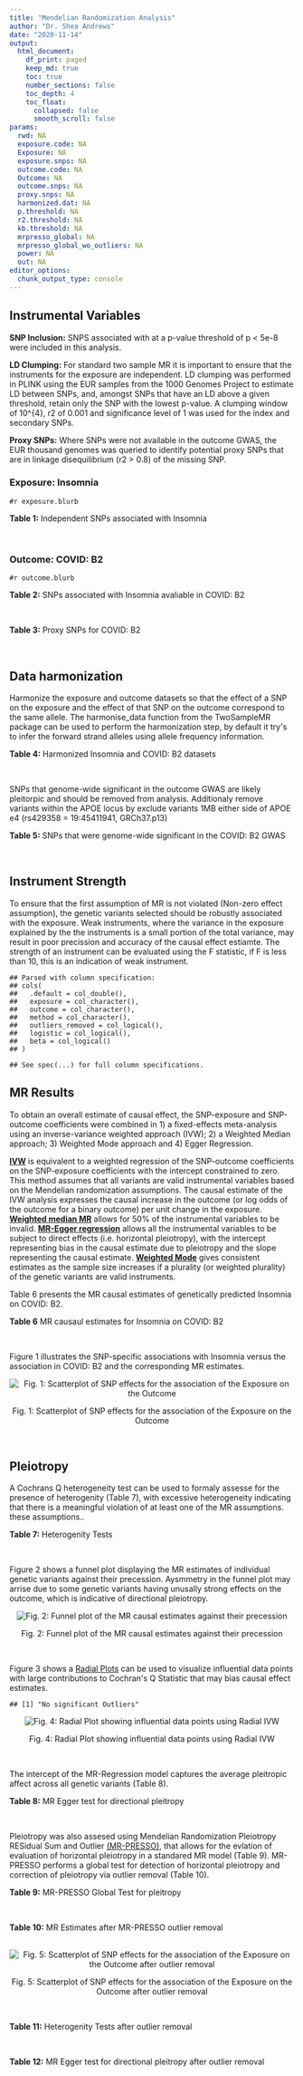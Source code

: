 ```yaml
---
title: "Mendelian Randomization Analysis"
author: "Dr. Shea Andrews"
date: "2020-11-14"
output:
  html_document:
    df_print: paged
    keep_md: true
    toc: true
    number_sections: false
    toc_depth: 4
    toc_float:
      collapsed: false
      smooth_scroll: false
params:
  rwd: NA
  exposure.code: NA
  Exposure: NA
  exposure.snps: NA
  outcome.code: NA
  Outcome: NA
  outcome.snps: NA
  proxy.snps: NA
  harmonized.dat: NA
  p.threshold: NA
  r2.threshold: NA
  kb.threshold: NA
  mrpresso_global: NA
  mrpresso_global_wo_outliers: NA
  power: NA
  out: NA
editor_options:
  chunk_output_type: console
---
```







## Instrumental Variables
**SNP Inclusion:** SNPS associated with at a p-value threshold of p < 5e-8 were included in this analysis.
<br>

**LD Clumping:** For standard two sample MR it is important to ensure that the instruments for the exposure are independent. LD clumping was performed in PLINK using the EUR samples from the 1000 Genomes Project to estimate LD between SNPs, and, amongst SNPs that have an LD above a given threshold, retain only the SNP with the lowest p-value. A clumping window of 10^{4}, r2 of 0.001 and significance level of 1 was used for the index and secondary SNPs.
<br>

**Proxy SNPs:** Where SNPs were not available in the outcome GWAS, the EUR thousand genomes was queried to identify potential proxy SNPs that are in linkage disequilibrium (r2 > 0.8) of the missing SNP.
<br>

### Exposure: Insomnia
`#r exposure.blurb`
<br>

**Table 1:** Independent SNPs associated with Insomnia
<div data-pagedtable="false">
  <script data-pagedtable-source type="application/json">
{"columns":[{"label":["SNP"],"name":[1],"type":["chr"],"align":["left"]},{"label":["CHROM"],"name":[2],"type":["dbl"],"align":["right"]},{"label":["POS"],"name":[3],"type":["dbl"],"align":["right"]},{"label":["REF"],"name":[4],"type":["chr"],"align":["left"]},{"label":["ALT"],"name":[5],"type":["chr"],"align":["left"]},{"label":["AF"],"name":[6],"type":["dbl"],"align":["right"]},{"label":["BETA"],"name":[7],"type":["dbl"],"align":["right"]},{"label":["SE"],"name":[8],"type":["dbl"],"align":["right"]},{"label":["Z"],"name":[9],"type":["dbl"],"align":["right"]},{"label":["P"],"name":[10],"type":["dbl"],"align":["right"]},{"label":["N"],"name":[11],"type":["dbl"],"align":["right"]},{"label":["TRAIT"],"name":[12],"type":["chr"],"align":["left"]}],"data":[{"1":"rs77217059","2":"2","3":"58989880","4":"G","5":"A","6":"0.123004","7":"-0.04165568","8":"0.007246","9":"-5.748782","10":"8.756e-09","11":"379343","12":"Insomnia_Symptoms"},{"1":"rs11693221","2":"2","3":"66799986","4":"C","5":"T","6":"0.052374","7":"0.12310220","8":"0.012650","9":"9.731399","10":"3.141e-22","11":"377330","12":"Insomnia_Symptoms"},{"1":"rs55683518","2":"2","3":"147484316","4":"T","5":"G","6":"0.417241","7":"-0.02932583","8":"0.005322","9":"-5.510302","10":"3.551e-08","11":"381157","12":"Insomnia_Symptoms"},{"1":"rs1456193","2":"3","3":"117637697","4":"T","5":"C","6":"0.821908","7":"0.03739040","8":"0.006676","9":"5.600720","10":"2.130e-08","11":"383816","12":"Insomnia_Symptoms"},{"1":"rs77960","2":"5","3":"103964585","4":"G","5":"A","6":"0.321624","7":"0.03246719","8":"0.005429","9":"5.980326","10":"1.658e-09","11":"382586","12":"Insomnia_Symptoms"},{"1":"rs6938026","2":"6","3":"43185733","4":"A","5":"G","6":"0.200836","7":"0.03729578","8":"0.006239","9":"5.977847","10":"2.718e-09","11":"385182","12":"Insomnia_Symptoms"},{"1":"rs370771","2":"6","3":"105398086","4":"G","5":"T","6":"0.548299","7":"0.03459140","8":"0.005121","9":"6.754820","10":"1.475e-11","11":"385316","12":"Insomnia_Symptoms"},{"1":"rs6984111","2":"8","3":"10211788","4":"C","5":"T","6":"0.810301","7":"-0.04305950","8":"0.007393","9":"-5.824360","10":"4.254e-09","11":"386533","12":"Insomnia_Symptoms"},{"1":"rs4073582","2":"11","3":"66050712","4":"G","5":"A","6":"0.301567","7":"-0.03118112","8":"0.005319","9":"-5.862214","10":"4.667e-09","11":"385580","12":"Insomnia_Symptoms"},{"1":"rs9576155","2":"13","3":"37600284","4":"G","5":"A","6":"0.342852","7":"0.03052921","8":"0.005384","9":"5.670358","10":"9.264e-09","11":"383032","12":"Insomnia_Symptoms"},{"1":"rs6561715","2":"13","3":"53888526","4":"T","5":"A","6":"0.633527","7":"-0.03729580","8":"0.005302","9":"-7.034290","10":"1.709e-12","11":"381541","12":"Insomnia_Symptoms"},{"1":"rs4986172","2":"17","3":"43216281","4":"C","5":"T","6":"0.338305","7":"0.03729578","8":"0.005357","9":"6.962065","10":"5.204e-12","11":"386533","12":"Insomnia_Symptoms"},{"1":"rs7228159","2":"18","3":"53104253","4":"A","5":"T","6":"0.728296","7":"-0.02955880","8":"0.005354","9":"-5.520880","10":"4.081e-08","11":"385746","12":"Insomnia_Symptoms"}],"options":{"columns":{"min":{},"max":[10]},"rows":{"min":[10],"max":[10]},"pages":{}}}
  </script>
</div>
<br>

### Outcome: COVID: B2
`#r outcome.blurb`
<br>

**Table 2:** SNPs associated with Insomnia avaliable in COVID: B2
<div data-pagedtable="false">
  <script data-pagedtable-source type="application/json">
{"columns":[{"label":["SNP"],"name":[1],"type":["chr"],"align":["left"]},{"label":["CHROM"],"name":[2],"type":["dbl"],"align":["right"]},{"label":["POS"],"name":[3],"type":["dbl"],"align":["right"]},{"label":["REF"],"name":[4],"type":["chr"],"align":["left"]},{"label":["ALT"],"name":[5],"type":["chr"],"align":["left"]},{"label":["AF"],"name":[6],"type":["dbl"],"align":["right"]},{"label":["BETA"],"name":[7],"type":["dbl"],"align":["right"]},{"label":["SE"],"name":[8],"type":["dbl"],"align":["right"]},{"label":["Z"],"name":[9],"type":["dbl"],"align":["right"]},{"label":["P"],"name":[10],"type":["dbl"],"align":["right"]},{"label":["N"],"name":[11],"type":["dbl"],"align":["right"]},{"label":["TRAIT"],"name":[12],"type":["chr"],"align":["left"]}],"data":[{"1":"rs77217059","2":"2","3":"58989880","4":"G","5":"A","6":"0.14590","7":"-0.0565460","8":"0.039625","9":"-1.4270284","10":"0.153600","11":"898438","12":"COVID:_hospitalized_vs._population__eur"},{"1":"rs11693221","2":"2","3":"66799986","4":"C","5":"T","6":"0.05437","7":"-0.1279900","8":"0.069424","9":"-1.8435988","10":"0.065250","11":"898438","12":"COVID:_hospitalized_vs._population__eur"},{"1":"rs55683518","2":"2","3":"147484316","4":"T","5":"G","6":"0.36560","7":"-0.0389540","8":"0.028411","9":"-1.3710887","10":"0.170300","11":"898438","12":"COVID:_hospitalized_vs._population__eur"},{"1":"rs1456193","2":"3","3":"117637697","4":"T","5":"C","6":"0.79280","7":"0.0037938","8":"0.031067","9":"0.1221167","10":"0.902800","11":"907881","12":"COVID:_hospitalized_vs._population__eur"},{"1":"rs77960","2":"5","3":"103964585","4":"G","5":"A","6":"0.30610","7":"-0.0183730","8":"0.026125","9":"-0.7032727","10":"0.481900","11":"905265","12":"COVID:_hospitalized_vs._population__eur"},{"1":"rs6938026","2":"6","3":"43185733","4":"A","5":"G","6":"0.19500","7":"0.0484870","8":"0.028721","9":"1.6882072","10":"0.091380","11":"908494","12":"COVID:_hospitalized_vs._population__eur"},{"1":"rs370771","2":"6","3":"105398086","4":"G","5":"T","6":"0.54600","7":"-0.0428990","8":"0.023187","9":"-1.8501315","10":"0.064290","11":"908494","12":"COVID:_hospitalized_vs._population__eur"},{"1":"rs6984111","2":"8","3":"10211788","4":"C","5":"T","6":"0.83970","7":"0.0136840","8":"0.031675","9":"0.4320126","10":"0.665700","11":"908494","12":"COVID:_hospitalized_vs._population__eur"},{"1":"rs4073582","2":"11","3":"66050712","4":"G","5":"A","6":"0.34490","7":"-0.0213240","8":"0.024154","9":"-0.8828351","10":"0.377300","11":"908494","12":"COVID:_hospitalized_vs._population__eur"},{"1":"rs9576155","2":"13","3":"37600284","4":"G","5":"A","6":"0.33170","7":"0.0310370","8":"0.024210","9":"1.2819909","10":"0.199800","11":"908494","12":"COVID:_hospitalized_vs._population__eur"},{"1":"rs6561715","2":"13","3":"53888526","4":"T","5":"A","6":"0.62310","7":"0.0836920","8":"0.028350","9":"2.9520988","10":"0.003156","11":"898438","12":"COVID:_hospitalized_vs._population__eur"},{"1":"rs4986172","2":"17","3":"43216281","4":"C","5":"T","6":"0.34750","7":"0.0145630","8":"0.023955","9":"0.6079315","10":"0.543200","11":"908494","12":"COVID:_hospitalized_vs._population__eur"},{"1":"rs7228159","2":"18","3":"53104253","4":"A","5":"T","6":"0.68700","7":"-0.0137390","8":"0.024167","9":"-0.5685025","10":"0.569700","11":"908494","12":"COVID:_hospitalized_vs._population__eur"}],"options":{"columns":{"min":{},"max":[10]},"rows":{"min":[10],"max":[10]},"pages":{}}}
  </script>
</div>
<br>

**Table 3:** Proxy SNPs for COVID: B2
<div data-pagedtable="false">
  <script data-pagedtable-source type="application/json">
{"columns":[{"label":["proxy.outcome"],"name":[1],"type":["lgl"],"align":["right"]},{"label":["target_snp"],"name":[2],"type":["lgl"],"align":["right"]},{"label":["proxy_snp"],"name":[3],"type":["lgl"],"align":["right"]},{"label":["ld.r2"],"name":[4],"type":["lgl"],"align":["right"]},{"label":["Dprime"],"name":[5],"type":["lgl"],"align":["right"]},{"label":["ref.proxy"],"name":[6],"type":["lgl"],"align":["right"]},{"label":["alt.proxy"],"name":[7],"type":["lgl"],"align":["right"]},{"label":["CHROM"],"name":[8],"type":["lgl"],"align":["right"]},{"label":["POS"],"name":[9],"type":["lgl"],"align":["right"]},{"label":["ALT.proxy"],"name":[10],"type":["lgl"],"align":["right"]},{"label":["REF.proxy"],"name":[11],"type":["lgl"],"align":["right"]},{"label":["AF"],"name":[12],"type":["lgl"],"align":["right"]},{"label":["BETA"],"name":[13],"type":["lgl"],"align":["right"]},{"label":["SE"],"name":[14],"type":["lgl"],"align":["right"]},{"label":["P"],"name":[15],"type":["lgl"],"align":["right"]},{"label":["N"],"name":[16],"type":["lgl"],"align":["right"]},{"label":["ref"],"name":[17],"type":["lgl"],"align":["right"]},{"label":["alt"],"name":[18],"type":["lgl"],"align":["right"]},{"label":["ALT"],"name":[19],"type":["lgl"],"align":["right"]},{"label":["REF"],"name":[20],"type":["lgl"],"align":["right"]},{"label":["PHASE"],"name":[21],"type":["lgl"],"align":["right"]}],"data":[{"1":"NA","2":"NA","3":"NA","4":"NA","5":"NA","6":"NA","7":"NA","8":"NA","9":"NA","10":"NA","11":"NA","12":"NA","13":"NA","14":"NA","15":"NA","16":"NA","17":"NA","18":"NA","19":"NA","20":"NA","21":"NA"}],"options":{"columns":{"min":{},"max":[10]},"rows":{"min":[10],"max":[10]},"pages":{}}}
  </script>
</div>
<br>

## Data harmonization
Harmonize the exposure and outcome datasets so that the effect of a SNP on the exposure and the effect of that SNP on the outcome correspond to the same allele. The harmonise_data function from the TwoSampleMR package can be used to perform the harmonization step, by default it try's to infer the forward strand alleles using allele frequency information.
<br>

**Table 4:** Harmonized Insomnia and COVID: B2 datasets
<div data-pagedtable="false">
  <script data-pagedtable-source type="application/json">
{"columns":[{"label":["SNP"],"name":[1],"type":["chr"],"align":["left"]},{"label":["effect_allele.exposure"],"name":[2],"type":["chr"],"align":["left"]},{"label":["other_allele.exposure"],"name":[3],"type":["chr"],"align":["left"]},{"label":["effect_allele.outcome"],"name":[4],"type":["chr"],"align":["left"]},{"label":["other_allele.outcome"],"name":[5],"type":["chr"],"align":["left"]},{"label":["beta.exposure"],"name":[6],"type":["dbl"],"align":["right"]},{"label":["beta.outcome"],"name":[7],"type":["dbl"],"align":["right"]},{"label":["eaf.exposure"],"name":[8],"type":["dbl"],"align":["right"]},{"label":["eaf.outcome"],"name":[9],"type":["dbl"],"align":["right"]},{"label":["remove"],"name":[10],"type":["lgl"],"align":["right"]},{"label":["palindromic"],"name":[11],"type":["lgl"],"align":["right"]},{"label":["ambiguous"],"name":[12],"type":["lgl"],"align":["right"]},{"label":["id.outcome"],"name":[13],"type":["chr"],"align":["left"]},{"label":["chr.outcome"],"name":[14],"type":["dbl"],"align":["right"]},{"label":["pos.outcome"],"name":[15],"type":["dbl"],"align":["right"]},{"label":["se.outcome"],"name":[16],"type":["dbl"],"align":["right"]},{"label":["z.outcome"],"name":[17],"type":["dbl"],"align":["right"]},{"label":["pval.outcome"],"name":[18],"type":["dbl"],"align":["right"]},{"label":["samplesize.outcome"],"name":[19],"type":["dbl"],"align":["right"]},{"label":["outcome"],"name":[20],"type":["chr"],"align":["left"]},{"label":["mr_keep.outcome"],"name":[21],"type":["lgl"],"align":["right"]},{"label":["pval_origin.outcome"],"name":[22],"type":["chr"],"align":["left"]},{"label":["chr.exposure"],"name":[23],"type":["dbl"],"align":["right"]},{"label":["pos.exposure"],"name":[24],"type":["dbl"],"align":["right"]},{"label":["se.exposure"],"name":[25],"type":["dbl"],"align":["right"]},{"label":["z.exposure"],"name":[26],"type":["dbl"],"align":["right"]},{"label":["pval.exposure"],"name":[27],"type":["dbl"],"align":["right"]},{"label":["samplesize.exposure"],"name":[28],"type":["dbl"],"align":["right"]},{"label":["exposure"],"name":[29],"type":["chr"],"align":["left"]},{"label":["mr_keep.exposure"],"name":[30],"type":["lgl"],"align":["right"]},{"label":["pval_origin.exposure"],"name":[31],"type":["chr"],"align":["left"]},{"label":["id.exposure"],"name":[32],"type":["chr"],"align":["left"]},{"label":["action"],"name":[33],"type":["dbl"],"align":["right"]},{"label":["mr_keep"],"name":[34],"type":["lgl"],"align":["right"]},{"label":["pt"],"name":[35],"type":["dbl"],"align":["right"]},{"label":["pleitropy_keep"],"name":[36],"type":["lgl"],"align":["right"]},{"label":["mrpresso_RSSobs"],"name":[37],"type":["dbl"],"align":["right"]},{"label":["mrpresso_pval"],"name":[38],"type":["dbl"],"align":["right"]},{"label":["mrpresso_keep"],"name":[39],"type":["lgl"],"align":["right"]}],"data":[{"1":"rs11693221","2":"T","3":"C","4":"T","5":"C","6":"0.12310220","7":"-0.1279900","8":"0.052374","9":"0.05437","10":"FALSE","11":"FALSE","12":"FALSE","13":"dfHGSH","14":"2","15":"66799986","16":"0.069424","17":"-1.8435988","18":"0.065250","19":"898438","20":"covidhgi2020anaB2v4eur","21":"TRUE","22":"reported","23":"2","24":"66799986","25":"0.012650","26":"9.731399","27":"3.141e-22","28":"377330","29":"Jansen2018insom","30":"TRUE","31":"reported","32":"cJ9M3Y","33":"2","34":"TRUE","35":"5e-08","36":"TRUE","37":"1.893310e-02","38":"0.7566","39":"TRUE"},{"1":"rs1456193","2":"C","3":"T","4":"C","5":"T","6":"0.03739040","7":"0.0037938","8":"0.821908","9":"0.79280","10":"FALSE","11":"FALSE","12":"FALSE","13":"dfHGSH","14":"3","15":"117637697","16":"0.031067","17":"0.1221167","18":"0.902800","19":"907881","20":"covidhgi2020anaB2v4eur","21":"TRUE","22":"reported","23":"3","24":"117637697","25":"0.006676","26":"5.600720","27":"2.130e-08","28":"383816","29":"Jansen2018insom","30":"TRUE","31":"reported","32":"cJ9M3Y","33":"2","34":"TRUE","35":"5e-08","36":"TRUE","37":"4.954771e-05","38":"1.0000","39":"TRUE"},{"1":"rs370771","2":"T","3":"G","4":"T","5":"G","6":"0.03459140","7":"-0.0428990","8":"0.548299","9":"0.54600","10":"FALSE","11":"FALSE","12":"FALSE","13":"dfHGSH","14":"6","15":"105398086","16":"0.023187","17":"-1.8501315","18":"0.064290","19":"908494","20":"covidhgi2020anaB2v4eur","21":"TRUE","22":"reported","23":"6","24":"105398086","25":"0.005121","26":"6.754820","27":"1.475e-11","28":"385316","29":"Jansen2018insom","30":"TRUE","31":"reported","32":"cJ9M3Y","33":"2","34":"TRUE","35":"5e-08","36":"TRUE","37":"1.991900e-03","38":"0.7865","39":"TRUE"},{"1":"rs4073582","2":"A","3":"G","4":"A","5":"G","6":"-0.03118112","7":"-0.0213240","8":"0.301567","9":"0.34490","10":"FALSE","11":"FALSE","12":"FALSE","13":"dfHGSH","14":"11","15":"66050712","16":"0.024154","17":"-0.8828351","18":"0.377300","19":"908494","20":"covidhgi2020anaB2v4eur","21":"TRUE","22":"reported","23":"11","24":"66050712","25":"0.005319","26":"-5.862214","27":"4.667e-09","28":"385580","29":"Jansen2018insom","30":"TRUE","31":"reported","32":"cJ9M3Y","33":"2","34":"TRUE","35":"5e-08","36":"TRUE","37":"6.507923e-04","38":"1.0000","39":"TRUE"},{"1":"rs4986172","2":"T","3":"C","4":"T","5":"C","6":"0.03729578","7":"0.0145630","8":"0.338305","9":"0.34750","10":"FALSE","11":"FALSE","12":"FALSE","13":"dfHGSH","14":"17","15":"43216281","16":"0.023955","17":"0.6079315","18":"0.543200","19":"908494","20":"covidhgi2020anaB2v4eur","21":"TRUE","22":"reported","23":"17","24":"43216281","25":"0.005357","26":"6.962065","27":"5.204e-12","28":"386533","29":"Jansen2018insom","30":"TRUE","31":"reported","32":"cJ9M3Y","33":"2","34":"TRUE","35":"5e-08","36":"TRUE","37":"3.765393e-04","38":"1.0000","39":"TRUE"},{"1":"rs55683518","2":"G","3":"T","4":"G","5":"T","6":"-0.02932583","7":"-0.0389540","8":"0.417241","9":"0.36560","10":"FALSE","11":"FALSE","12":"FALSE","13":"dfHGSH","14":"2","15":"147484316","16":"0.028411","17":"-1.3710887","18":"0.170300","19":"898438","20":"covidhgi2020anaB2v4eur","21":"TRUE","22":"reported","23":"2","24":"147484316","25":"0.005322","26":"-5.510302","27":"3.551e-08","28":"381157","29":"Jansen2018insom","30":"TRUE","31":"reported","32":"cJ9M3Y","33":"2","34":"TRUE","35":"5e-08","36":"TRUE","37":"1.862124e-03","38":"1.0000","39":"TRUE"},{"1":"rs6561715","2":"A","3":"T","4":"A","5":"T","6":"-0.03729580","7":"0.0836920","8":"0.633527","9":"0.62310","10":"FALSE","11":"TRUE","12":"FALSE","13":"dfHGSH","14":"13","15":"53888526","16":"0.028350","17":"2.9520988","18":"0.003156","19":"898438","20":"covidhgi2020anaB2v4eur","21":"TRUE","22":"reported","23":"13","24":"53888526","25":"0.005302","26":"-7.034290","27":"1.709e-12","28":"381541","29":"Jansen2018insom","30":"TRUE","31":"reported","32":"cJ9M3Y","33":"2","34":"TRUE","35":"5e-08","36":"TRUE","37":"7.654154e-03","38":"0.0273","39":"FALSE"},{"1":"rs6938026","2":"G","3":"A","4":"G","5":"A","6":"0.03729578","7":"0.0484870","8":"0.200836","9":"0.19500","10":"FALSE","11":"FALSE","12":"FALSE","13":"dfHGSH","14":"6","15":"43185733","16":"0.028721","17":"1.6882072","18":"0.091380","19":"908494","20":"covidhgi2020anaB2v4eur","21":"TRUE","22":"reported","23":"6","24":"43185733","25":"0.006239","26":"5.977847","27":"2.718e-09","28":"385182","29":"Jansen2018insom","30":"TRUE","31":"reported","32":"cJ9M3Y","33":"2","34":"TRUE","35":"5e-08","36":"TRUE","37":"3.062876e-03","38":"0.7046","39":"TRUE"},{"1":"rs6984111","2":"T","3":"C","4":"T","5":"C","6":"-0.04305950","7":"0.0136840","8":"0.810301","9":"0.83970","10":"FALSE","11":"FALSE","12":"FALSE","13":"dfHGSH","14":"8","15":"10211788","16":"0.031675","17":"0.4320126","18":"0.665700","19":"908494","20":"covidhgi2020anaB2v4eur","21":"TRUE","22":"reported","23":"8","24":"10211788","25":"0.007393","26":"-5.824360","27":"4.254e-09","28":"386533","29":"Jansen2018insom","30":"TRUE","31":"reported","32":"cJ9M3Y","33":"2","34":"TRUE","35":"5e-08","36":"TRUE","37":"1.293360e-04","38":"1.0000","39":"TRUE"},{"1":"rs7228159","2":"T","3":"A","4":"T","5":"A","6":"-0.02955880","7":"-0.0137390","8":"0.728296","9":"0.68700","10":"FALSE","11":"TRUE","12":"FALSE","13":"dfHGSH","14":"18","15":"53104253","16":"0.024167","17":"-0.5685025","18":"0.569700","19":"908494","20":"covidhgi2020anaB2v4eur","21":"TRUE","22":"reported","23":"18","24":"53104253","25":"0.005354","26":"-5.520880","27":"4.081e-08","28":"385746","29":"Jansen2018insom","30":"TRUE","31":"reported","32":"cJ9M3Y","33":"2","34":"TRUE","35":"5e-08","36":"TRUE","37":"2.912077e-04","38":"1.0000","39":"TRUE"},{"1":"rs77217059","2":"A","3":"G","4":"A","5":"G","6":"-0.04165568","7":"-0.0565460","8":"0.123004","9":"0.14590","10":"FALSE","11":"FALSE","12":"FALSE","13":"dfHGSH","14":"2","15":"58989880","16":"0.039625","17":"-1.4270284","18":"0.153600","19":"898438","20":"covidhgi2020anaB2v4eur","21":"TRUE","22":"reported","23":"2","24":"58989880","25":"0.007246","26":"-5.748782","27":"8.756e-09","28":"379343","29":"Jansen2018insom","30":"TRUE","31":"reported","32":"cJ9M3Y","33":"2","34":"TRUE","35":"5e-08","36":"TRUE","37":"3.929043e-03","38":"1.0000","39":"TRUE"},{"1":"rs77960","2":"A","3":"G","4":"A","5":"G","6":"0.03246719","7":"-0.0183730","8":"0.321624","9":"0.30610","10":"FALSE","11":"FALSE","12":"FALSE","13":"dfHGSH","14":"5","15":"103964585","16":"0.026125","17":"-0.7032727","18":"0.481900","19":"905265","20":"covidhgi2020anaB2v4eur","21":"TRUE","22":"reported","23":"5","24":"103964585","25":"0.005429","26":"5.980326","27":"1.658e-09","28":"382586","29":"Jansen2018insom","30":"TRUE","31":"reported","32":"cJ9M3Y","33":"2","34":"TRUE","35":"5e-08","36":"TRUE","37":"2.920424e-04","38":"1.0000","39":"TRUE"},{"1":"rs9576155","2":"A","3":"G","4":"A","5":"G","6":"0.03052921","7":"0.0310370","8":"0.342852","9":"0.33170","10":"FALSE","11":"FALSE","12":"FALSE","13":"dfHGSH","14":"13","15":"37600284","16":"0.024210","17":"1.2819909","18":"0.199800","19":"908494","20":"covidhgi2020anaB2v4eur","21":"TRUE","22":"reported","23":"13","24":"37600284","25":"0.005384","26":"5.670358","27":"9.264e-09","28":"383032","29":"Jansen2018insom","30":"TRUE","31":"reported","32":"cJ9M3Y","33":"2","34":"TRUE","35":"5e-08","36":"TRUE","37":"1.281808e-03","38":"1.0000","39":"TRUE"}],"options":{"columns":{"min":{},"max":[10]},"rows":{"min":[10],"max":[10]},"pages":{}}}
  </script>
</div>
<br>

SNPs that genome-wide significant in the outcome GWAS are likely pleitorpic and should be removed from analysis. Additionaly remove variants within the APOE locus by exclude variants 1MB either side of APOE e4 (rs429358 = 19:45411941, GRCh37.p13)
<br>


**Table 5:** SNPs that were genome-wide significant in the COVID: B2 GWAS
<div data-pagedtable="false">
  <script data-pagedtable-source type="application/json">
{"columns":[{"label":["SNP"],"name":[1],"type":["chr"],"align":["left"]},{"label":["chr.outcome"],"name":[2],"type":["dbl"],"align":["right"]},{"label":["pos.outcome"],"name":[3],"type":["dbl"],"align":["right"]},{"label":["pval.exposure"],"name":[4],"type":["dbl"],"align":["right"]},{"label":["pval.outcome"],"name":[5],"type":["dbl"],"align":["right"]}],"data":[],"options":{"columns":{"min":{},"max":[10]},"rows":{"min":[10],"max":[10]},"pages":{}}}
  </script>
</div>
<br>


## Instrument Strength
To ensure that the first assumption of MR is not violated (Non-zero effect assumption), the genetic variants selected should be robustly associated with the exposure. Weak instruments, where the variance in the exposure explained by the the instruments is a small portion of the total variance, may result in poor precission and accuracy of the causal effect estiamte. The strength of an instrument can be evaluated using the F statistic, if F is less than 10, this is an indication of weak instrument.


```
## Parsed with column specification:
## cols(
##   .default = col_double(),
##   exposure = col_character(),
##   outcome = col_character(),
##   method = col_character(),
##   outliers_removed = col_logical(),
##   logistic = col_logical(),
##   beta = col_logical()
## )
```

```
## See spec(...) for full column specifications.
```

<div data-pagedtable="false">
  <script data-pagedtable-source type="application/json">
{"columns":[{"label":["outliers_removed"],"name":[1],"type":["lgl"],"align":["right"]},{"label":["pve.exposure"],"name":[2],"type":["dbl"],"align":["right"]},{"label":["F"],"name":[3],"type":["dbl"],"align":["right"]},{"label":["Alpha"],"name":[4],"type":["dbl"],"align":["right"]},{"label":["NCP"],"name":[5],"type":["dbl"],"align":["right"]},{"label":["Power"],"name":[6],"type":["dbl"],"align":["right"]}],"data":[{"1":"FALSE","2":"0.001383626","3":"41.19529","4":"0.05","5":"0.09865779","6":"0.06137683"},{"1":"TRUE","2":"0.001254618","3":"40.46202","4":"0.05","5":"0.94338058","6":"0.16309640"}],"options":{"columns":{"min":{},"max":[10]},"rows":{"min":[10],"max":[10]},"pages":{}}}
  </script>
</div>

##  MR Results
To obtain an overall estimate of causal effect, the SNP-exposure and SNP-outcome coefficients were combined in 1) a fixed-effects meta-analysis using an inverse-variance weighted approach (IVW); 2) a Weighted Median approach; 3) Weighted Mode approach and 4) Egger Regression.


[**IVW**](https://doi.org/10.1002/gepi.21758) is equivalent to a weighted regression of the SNP-outcome coefficients on the SNP-exposure coefficients with the intercept constrained to zero. This method assumes that all variants are valid instrumental variables based on the Mendelian randomization assumptions. The causal estimate of the IVW analysis expresses the causal increase in the outcome (or log odds of the outcome for a binary outcome) per unit change in the exposure. [**Weighted median MR**](https://doi.org/10.1002/gepi.21965) allows for 50% of the instrumental variables to be invalid. [**MR-Egger regression**](https://doi.org/10.1093/ije/dyw220) allows all the instrumental variables to be subject to direct effects (i.e. horizontal pleiotropy), with the intercept representing bias in the causal estimate due to pleiotropy and the slope representing the causal estimate. [**Weighted Mode**](https://doi.org/10.1093/ije/dyx102) gives consistent estimates as the sample size increases if a plurality (or weighted plurality) of the genetic variants are valid instruments.
<br>



Table 6 presents the MR causal estimates of genetically predicted Insomnia on COVID: B2.
<br>

**Table 6** MR causaul estimates for Insomnia on COVID: B2
<div data-pagedtable="false">
  <script data-pagedtable-source type="application/json">
{"columns":[{"label":["id.exposure"],"name":[1],"type":["chr"],"align":["left"]},{"label":["id.outcome"],"name":[2],"type":["chr"],"align":["left"]},{"label":["outcome"],"name":[3],"type":["fctr"],"align":["left"]},{"label":["exposure"],"name":[4],"type":["fctr"],"align":["left"]},{"label":["method"],"name":[5],"type":["fctr"],"align":["left"]},{"label":["nsnp"],"name":[6],"type":["int"],"align":["right"]},{"label":["b"],"name":[7],"type":["dbl"],"align":["right"]},{"label":["se"],"name":[8],"type":["dbl"],"align":["right"]},{"label":["pval"],"name":[9],"type":["dbl"],"align":["right"]}],"data":[{"1":"cJ9M3Y","2":"dfHGSH","3":"covidhgi2020anaB2v4eur","4":"Jansen2018insom","5":"Inverse variance weighted (fixed effects)","6":"13","7":"-0.07492353","8":"0.2086283","9":"0.7195020"},{"1":"cJ9M3Y","2":"dfHGSH","3":"covidhgi2020anaB2v4eur","4":"Jansen2018insom","5":"Weighted median","6":"13","7":"0.15365872","8":"0.3160916","9":"0.6268815"},{"1":"cJ9M3Y","2":"dfHGSH","3":"covidhgi2020anaB2v4eur","4":"Jansen2018insom","5":"Weighted mode","6":"13","7":"0.51208149","8":"0.7072953","9":"0.4829425"},{"1":"cJ9M3Y","2":"dfHGSH","3":"covidhgi2020anaB2v4eur","4":"Jansen2018insom","5":"MR Egger","6":"13","7":"-1.55741147","8":"1.0168554","9":"0.1538614"}],"options":{"columns":{"min":{},"max":[10]},"rows":{"min":[10],"max":[10]},"pages":{}}}
  </script>
</div>
<br>

Figure 1 illustrates the SNP-specific associations with Insomnia versus the association in COVID: B2 and the corresponding MR estimates.
<br>

<div class="figure" style="text-align: center">
<img src="/sc/arion/projects/LOAD/shea/Projects/MRcovid/results/MRcovideur/Jansen2018insom/covidhgi2020anaB2v4eur/Jansen2018insom_5e-8_covidhgi2020anaB2v4eur_MR_Analaysis_files/figure-html/scatter_plot-1.png" alt="Fig. 1: Scatterplot of SNP effects for the association of the Exposure on the Outcome"  />
<p class="caption">Fig. 1: Scatterplot of SNP effects for the association of the Exposure on the Outcome</p>
</div>
<br>


## Pleiotropy
A Cochrans Q heterogeneity test can be used to formaly assesse for the presence of heterogenity (Table 7), with excessive heterogeneity indicating that there is a meaningful violation of at least one of the MR assumptions.
these assumptions..
<br>

**Table 7:** Heterogenity Tests
<div data-pagedtable="false">
  <script data-pagedtable-source type="application/json">
{"columns":[{"label":["id.exposure"],"name":[1],"type":["chr"],"align":["left"]},{"label":["id.outcome"],"name":[2],"type":["chr"],"align":["left"]},{"label":["outcome"],"name":[3],"type":["fctr"],"align":["left"]},{"label":["exposure"],"name":[4],"type":["fctr"],"align":["left"]},{"label":["method"],"name":[5],"type":["fctr"],"align":["left"]},{"label":["Q"],"name":[6],"type":["dbl"],"align":["right"]},{"label":["Q_df"],"name":[7],"type":["dbl"],"align":["right"]},{"label":["Q_pval"],"name":[8],"type":["dbl"],"align":["right"]}],"data":[{"1":"cJ9M3Y","2":"dfHGSH","3":"covidhgi2020anaB2v4eur","4":"Jansen2018insom","5":"MR Egger","6":"21.46669","7":"11","8":"0.02884612"},{"1":"cJ9M3Y","2":"dfHGSH","3":"covidhgi2020anaB2v4eur","4":"Jansen2018insom","5":"Inverse variance weighted","6":"25.98591","7":"12","8":"0.01078326"}],"options":{"columns":{"min":{},"max":[10]},"rows":{"min":[10],"max":[10]},"pages":{}}}
  </script>
</div>
<br>

Figure 2 shows a funnel plot displaying the MR estimates of individual genetic variants against their precession. Aysmmetry in the funnel plot may arrise due to some genetic variants having unusally strong effects on the outcome, which is indicative of directional pleiotropy.
<br>

<div class="figure" style="text-align: center">
<img src="/sc/arion/projects/LOAD/shea/Projects/MRcovid/results/MRcovideur/Jansen2018insom/covidhgi2020anaB2v4eur/Jansen2018insom_5e-8_covidhgi2020anaB2v4eur_MR_Analaysis_files/figure-html/funnel_plot-1.png" alt="Fig. 2: Funnel plot of the MR causal estimates against their precession"  />
<p class="caption">Fig. 2: Funnel plot of the MR causal estimates against their precession</p>
</div>
<br>

Figure 3 shows a [Radial Plots](https://github.com/WSpiller/RadialMR) can be used to visualize influential data points with large contributions to Cochran's Q Statistic that may bias causal effect estimates.




```
## [1] "No significant Outliers"
```

<div class="figure" style="text-align: center">
<img src="/sc/arion/projects/LOAD/shea/Projects/MRcovid/results/MRcovideur/Jansen2018insom/covidhgi2020anaB2v4eur/Jansen2018insom_5e-8_covidhgi2020anaB2v4eur_MR_Analaysis_files/figure-html/Radial_Plot-1.png" alt="Fig. 4: Radial Plot showing influential data points using Radial IVW"  />
<p class="caption">Fig. 4: Radial Plot showing influential data points using Radial IVW</p>
</div>
<br>

The intercept of the MR-Regression model captures the average pleitropic affect across all genetic variants (Table 8).
<br>

**Table 8:** MR Egger test for directional pleitropy
<div data-pagedtable="false">
  <script data-pagedtable-source type="application/json">
{"columns":[{"label":["id.exposure"],"name":[1],"type":["chr"],"align":["left"]},{"label":["id.outcome"],"name":[2],"type":["chr"],"align":["left"]},{"label":["outcome"],"name":[3],"type":["fctr"],"align":["left"]},{"label":["exposure"],"name":[4],"type":["fctr"],"align":["left"]},{"label":["egger_intercept"],"name":[5],"type":["dbl"],"align":["right"]},{"label":["se"],"name":[6],"type":["dbl"],"align":["right"]},{"label":["pval"],"name":[7],"type":["dbl"],"align":["right"]}],"data":[{"1":"cJ9M3Y","2":"dfHGSH","3":"covidhgi2020anaB2v4eur","4":"Jansen2018insom","5":"0.0572704","6":"0.03763435","7":"0.1562834"}],"options":{"columns":{"min":{},"max":[10]},"rows":{"min":[10],"max":[10]},"pages":{}}}
  </script>
</div>
<br>

Pleiotropy was also assesed using Mendelian Randomization Pleiotropy RESidual Sum and Outlier [(MR-PRESSO)](https://doi.org/10.1038/s41588-018-0099-7), that allows for the evlation of evaluation of horizontal pleiotropy in a standared MR model (Table 9). MR-PRESSO performs a global test for detection of horizontal pleiotropy and correction of pleiotropy via outlier removal (Table 10).
<br>

**Table 9:** MR-PRESSO Global Test for pleitropy
<div data-pagedtable="false">
  <script data-pagedtable-source type="application/json">
{"columns":[{"label":["id.exposure"],"name":[1],"type":["chr"],"align":["left"]},{"label":["id.outcome"],"name":[2],"type":["chr"],"align":["left"]},{"label":["outcome"],"name":[3],"type":["chr"],"align":["left"]},{"label":["exposure"],"name":[4],"type":["chr"],"align":["left"]},{"label":["pt"],"name":[5],"type":["dbl"],"align":["right"]},{"label":["outliers_removed"],"name":[6],"type":["lgl"],"align":["right"]},{"label":["n_outliers"],"name":[7],"type":["dbl"],"align":["right"]},{"label":["RSSobs"],"name":[8],"type":["dbl"],"align":["right"]},{"label":["pval"],"name":[9],"type":["dbl"],"align":["right"]}],"data":[{"1":"cJ9M3Y","2":"dfHGSH","3":"covidhgi2020anaB2v4eur","4":"Jansen2018insom","5":"5e-08","6":"FALSE","7":"1","8":"30.74423","9":"0.0104"}],"options":{"columns":{"min":{},"max":[10]},"rows":{"min":[10],"max":[10]},"pages":{}}}
  </script>
</div>
<br>


**Table 10:** MR Estimates after MR-PRESSO outlier removal
<div data-pagedtable="false">
  <script data-pagedtable-source type="application/json">
{"columns":[{"label":["id.exposure"],"name":[1],"type":["chr"],"align":["left"]},{"label":["id.outcome"],"name":[2],"type":["chr"],"align":["left"]},{"label":["outcome"],"name":[3],"type":["fctr"],"align":["left"]},{"label":["exposure"],"name":[4],"type":["fctr"],"align":["left"]},{"label":["method"],"name":[5],"type":["fctr"],"align":["left"]},{"label":["nsnp"],"name":[6],"type":["int"],"align":["right"]},{"label":["b"],"name":[7],"type":["dbl"],"align":["right"]},{"label":["se"],"name":[8],"type":["dbl"],"align":["right"]},{"label":["pval"],"name":[9],"type":["dbl"],"align":["right"]}],"data":[{"1":"cJ9M3Y","2":"dfHGSH","3":"covidhgi2020anaB2v4eur","4":"Jansen2018insom","5":"Inverse variance weighted (fixed effects)","6":"12","7":"0.1017815","8":"0.2169600","9":"0.6389796"},{"1":"cJ9M3Y","2":"dfHGSH","3":"covidhgi2020anaB2v4eur","4":"Jansen2018insom","5":"Weighted median","6":"12","7":"0.2640212","8":"0.3239375","9":"0.4150510"},{"1":"cJ9M3Y","2":"dfHGSH","3":"covidhgi2020anaB2v4eur","4":"Jansen2018insom","5":"Weighted mode","6":"12","7":"0.5795146","8":"0.6416298","9":"0.3857761"},{"1":"cJ9M3Y","2":"dfHGSH","3":"covidhgi2020anaB2v4eur","4":"Jansen2018insom","5":"MR Egger","6":"12","7":"-1.4486816","8":"0.8054114","9":"0.1022710"}],"options":{"columns":{"min":{},"max":[10]},"rows":{"min":[10],"max":[10]},"pages":{}}}
  </script>
</div>
<br>

<div class="figure" style="text-align: center">
<img src="/sc/arion/projects/LOAD/shea/Projects/MRcovid/results/MRcovideur/Jansen2018insom/covidhgi2020anaB2v4eur/Jansen2018insom_5e-8_covidhgi2020anaB2v4eur_MR_Analaysis_files/figure-html/scatter_plot_outlier-1.png" alt="Fig. 5: Scatterplot of SNP effects for the association of the Exposure on the Outcome after outlier removal"  />
<p class="caption">Fig. 5: Scatterplot of SNP effects for the association of the Exposure on the Outcome after outlier removal</p>
</div>
<br>

**Table 11:** Heterogenity Tests after outlier removal
<div data-pagedtable="false">
  <script data-pagedtable-source type="application/json">
{"columns":[{"label":["id.exposure"],"name":[1],"type":["chr"],"align":["left"]},{"label":["id.outcome"],"name":[2],"type":["chr"],"align":["left"]},{"label":["outcome"],"name":[3],"type":["fctr"],"align":["left"]},{"label":["exposure"],"name":[4],"type":["fctr"],"align":["left"]},{"label":["method"],"name":[5],"type":["fctr"],"align":["left"]},{"label":["Q"],"name":[6],"type":["dbl"],"align":["right"]},{"label":["Q_df"],"name":[7],"type":["dbl"],"align":["right"]},{"label":["Q_pval"],"name":[8],"type":["dbl"],"align":["right"]}],"data":[{"1":"cJ9M3Y","2":"dfHGSH","3":"covidhgi2020anaB2v4eur","4":"Jansen2018insom","5":"MR Egger","6":"12.21360","7":"10","8":"0.2710157"},{"1":"cJ9M3Y","2":"dfHGSH","3":"covidhgi2020anaB2v4eur","4":"Jansen2018insom","5":"Inverse variance weighted","6":"17.17992","7":"11","8":"0.1026652"}],"options":{"columns":{"min":{},"max":[10]},"rows":{"min":[10],"max":[10]},"pages":{}}}
  </script>
</div>
<br>

**Table 12:** MR Egger test for directional pleitropy after outlier removal
<div data-pagedtable="false">
  <script data-pagedtable-source type="application/json">
{"columns":[{"label":["id.exposure"],"name":[1],"type":["chr"],"align":["left"]},{"label":["id.outcome"],"name":[2],"type":["chr"],"align":["left"]},{"label":["outcome"],"name":[3],"type":["fctr"],"align":["left"]},{"label":["exposure"],"name":[4],"type":["fctr"],"align":["left"]},{"label":["egger_intercept"],"name":[5],"type":["dbl"],"align":["right"]},{"label":["se"],"name":[6],"type":["dbl"],"align":["right"]},{"label":["pval"],"name":[7],"type":["dbl"],"align":["right"]}],"data":[{"1":"cJ9M3Y","2":"dfHGSH","3":"covidhgi2020anaB2v4eur","4":"Jansen2018insom","5":"0.06007161","6":"0.02979021","7":"0.07139763"}],"options":{"columns":{"min":{},"max":[10]},"rows":{"min":[10],"max":[10]},"pages":{}}}
  </script>
</div>
<br>
